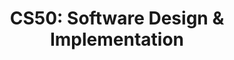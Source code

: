 ---
title: "CS50: Software Design & Implementation"
semesters:
  - "Summer 2020"
  - "Summer 2019"
  - "Winter 2019"
  - "Summer 2018"
  - "Summer 2017"
  - "Summer 2016"
  - "Summer 2015"
  - "Winter 2015"
url: "https://cs.dartmouth.edu/~cs50/"
format:
  html:
    theme: custom.scss
    css: styles.css
    toc: false
    page-layout: full
---